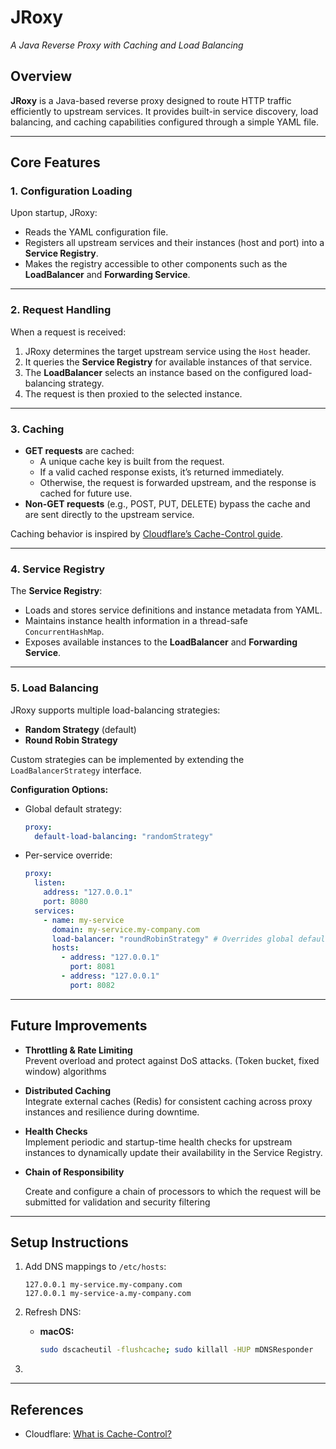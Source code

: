 # JRoxy

_A Java Reverse Proxy with Caching and Load Balancing_

## Overview

**JRoxy** is a Java-based reverse proxy designed to route HTTP traffic efficiently to upstream services. It provides
built-in service discovery, load balancing, and caching capabilities configured through a simple YAML file.

---

## Core Features

### 1. Configuration Loading

Upon startup, JRoxy:

- Reads the YAML configuration file.
- Registers all upstream services and their instances (host and port) into a **Service Registry**.
- Makes the registry accessible to other components such as the **LoadBalancer** and **Forwarding Service**.

---

### 2. Request Handling

When a request is received:

1. JRoxy determines the target upstream service using the `Host` header.
2. It queries the **Service Registry** for available instances of that service.
3. The **LoadBalancer** selects an instance based on the configured load-balancing strategy.
4. The request is then proxied to the selected instance.

---

### 3. Caching

- **GET requests** are cached:
    - A unique cache key is built from the request.
    - If a valid cached response exists, it’s returned immediately.
    - Otherwise, the request is forwarded upstream, and the response is cached for future use.
- **Non-GET requests** (e.g., POST, PUT, DELETE) bypass the cache and are sent directly to the upstream service.

Caching behavior is inspired
by [Cloudflare’s Cache-Control guide](https://www.cloudflare.com/en-gb/learning/cdn/glossary/what-is-cache-control/).

---

### 4. Service Registry

The **Service Registry**:

- Loads and stores service definitions and instance metadata from YAML.
- Maintains instance health information in a thread-safe `ConcurrentHashMap`.
- Exposes available instances to the **LoadBalancer** and **Forwarding Service**.

---

### 5. Load Balancing

JRoxy supports multiple load-balancing strategies:

- **Random Strategy** (default)
- **Round Robin Strategy**

Custom strategies can be implemented by extending the `LoadBalancerStrategy` interface.

**Configuration Options:**

- Global default strategy:
  ```yaml
  proxy:
    default-load-balancing: "randomStrategy"
  ```
- Per-service override:
  ```yaml
  proxy:
    listen:
      address: "127.0.0.1"
      port: 8080
    services:
      - name: my-service
        domain: my-service.my-company.com
        load-balancer: "roundRobinStrategy" # Overrides global default
        hosts:
          - address: "127.0.0.1"
            port: 8081
          - address: "127.0.0.1"
            port: 8082
  ```

---

## Future Improvements

- **Throttling & Rate Limiting**  
  Prevent overload and protect against DoS attacks. (Token bucket, fixed window) algorithms

- **Distributed Caching**  
  Integrate external caches (Redis) for consistent caching across proxy instances and resilience during downtime.

- **Health Checks**  
  Implement periodic and startup-time health checks for upstream instances to dynamically update their availability in
  the Service Registry.
- **Chain of Responsibility**

  Create and configure a chain of processors to which the request will be submitted for validation and security
  filtering

---

## Setup Instructions

1. Add DNS mappings to `/etc/hosts`:
   ```
   127.0.0.1 my-service.my-company.com
   127.0.0.1 my-service-a.my-company.com
   ```
2. Refresh DNS:
    - **macOS:**
      ```bash
      sudo dscacheutil -flushcache; sudo killall -HUP mDNSResponder
      ```

3.

---

## References

- Cloudflare: [What is Cache-Control?](https://www.cloudflare.com/en-gb/learning/cdn/glossary/what-is-cache-control/)
